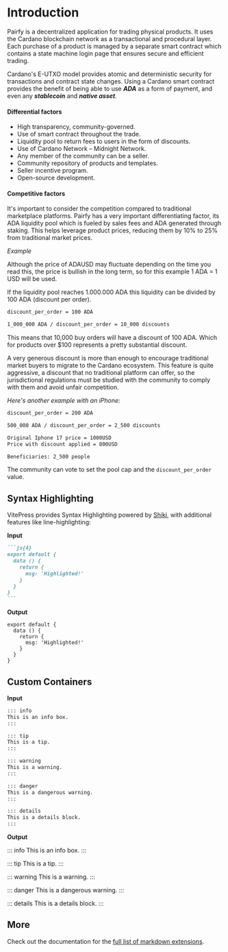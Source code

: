 # Introduction

Pairfy is a decentralized application for trading physical products. It uses the Cardano blockchain network as a transactional and procedural layer.
Each purchase of a product is managed by a separate smart contract which contains a state machine login page that ensures secure and efficient trading.

Cardano's E-UTXO model provides atomic and deterministic security for transactions and contract state changes.
Using a Cardano smart contract provides the benefit of being able to use **_ADA_** as a form of payment, and even any **_stablecoin_** and **_native asset_**.

#### Differential factors

- High transparency, community-governed.
- Use of smart contract throughout the trade.
- Liquidity pool to return fees to users in the form of discounts.
- Use of Cardano Network – Midnight Network.
- Any member of the community can be a seller.
- Community repository of products and templates.
- Seller incentive program.
- Open-source development.

#### Competitive factors

It's important to consider the competition compared to traditional marketplace platforms.
Pairfy has a very important differentiating factor, its ADA liquidity pool which is fueled by sales fees and ADA generated through staking.
This helps leverage product prices, reducing them by 10% to 25% from traditional market prices.

_Example_

Although the price of ADAUSD may fluctuate depending on the time you read this, 
the price is bullish in the long term, so for this example 1 ADA = 1 USD will be used.

If the liquidity pool reaches 1.000.000 ADA this liquidity can be
divided by 100 ADA (discount per order).

```md
discount_per_order = 100 ADA

1_000_000 ADA / discount_per_order = 10_000 discounts
```

This means that 10,000 buy orders will have a discount of 100 ADA.
Which for products over $100 represents a pretty substantial discount.

A very generous discount is more than enough to encourage traditional market buyers to migrate to the Cardano ecosystem.
This feature is quite aggressive, a discount that no traditional platform can offer,
so the jurisdictional regulations must be studied with the community to comply with them and avoid unfair competition.

_Here's another example with an iPhone:_


```md
discount_per_order = 200 ADA

500_000 ADA / discount_per_order = 2_500 discounts

Original Iphone 17 price = 1000USD
Price with discount applied = 800USD

Beneficiaries: 2_500 people

```


The community can vote to set the pool cap and the `discount_per_order` value.



## Syntax Highlighting

VitePress provides Syntax Highlighting powered by [Shiki](https://github.com/shikijs/shiki), with additional features like line-highlighting:

**Input**

````md
```js{4}
export default {
  data () {
    return {
      msg: 'Highlighted!'
    }
  }
}
```
````

**Output**

```js{4}
export default {
  data () {
    return {
      msg: 'Highlighted!'
    }
  }
}
```

## Custom Containers

**Input**

```md
::: info
This is an info box.
:::

::: tip
This is a tip.
:::

::: warning
This is a warning.
:::

::: danger
This is a dangerous warning.
:::

::: details
This is a details block.
:::
```

**Output**

::: info
This is an info box.
:::

::: tip
This is a tip.
:::

::: warning
This is a warning.
:::

::: danger
This is a dangerous warning.
:::

::: details
This is a details block.
:::

## More

Check out the documentation for the [full list of markdown extensions](https://vitepress.dev/guide/markdown).
